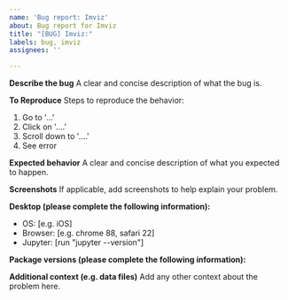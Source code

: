 ```yaml
---
name: 'Bug report: Imviz'
about: Bug report for Imviz
title: "[BUG] Imviz:"
labels: bug, imviz
assignees: ''

---
```


<!-- This comments are hidden when you submit the issue,
so you do not need to remove them! -->

<!-- Please have a search on our GitHub repository to see if a similar
issue has already been posted.
If a similar issue is closed, have a quick look to see if you are satisfied
by the resolution.
If not please go ahead and open an issue! -->

<!-- This is a public repository, please scrub out sensitive information! -->

**Describe the bug**
A clear and concise description of what the bug is.

**To Reproduce**
Steps to reproduce the behavior:
1. Go to '...'
2. Click on '....'
3. Scroll down to '....'
4. See error

**Expected behavior**
A clear and concise description of what you expected to happen.

**Screenshots**
If applicable, add screenshots to help explain your problem.

**Desktop (please complete the following information):**
 - OS: [e.g. iOS]
 - Browser: [e.g. chrome 88, safari 22]
 - Jupyter: [run "jupyter --version"]

**Package versions (please complete the following information):**
<!-- Even if you do not think this is necessary, it is useful information for the maintainers.
Please run the following snippet and paste the output below:
import platform; print(platform.platform())
import sys; print("Python", sys.version)
import numpy; print("Numpy", numpy.__version__)
import astropy; print("astropy", astropy.__version__)
import matplotlib; print("matplotlib", matplotlib.__version__)
import scipy; print("scipy", scipy.__version__)
import skimage; print("scikit-image", skimage.__version__)
import asdf; print("asdf", asdf.__version__)
import gwcs; print("gwcs", gwcs.__version__)
import regions; print("regions", regions.__version__)
import specutils; print("specutils", specutils.__version__)
import specreduce; print("specreduce", specreduce.__version__)
import photutils; print("photutils", photutils.__version__)
import astroquery; print("astroquery", astroquery.__version__)
import yaml; print("pyyaml", yaml.__version__)
import asteval; print("asteval", asteval.__version__)
import idna; print("idna", idna.__version__)
import traitlets; print("traitlets", traitlets.__version__)
import bqplot; print("bqplot", bqplot.__version__)
import bqplot_image_gl; print("bqplot-image-gl", bqplot_image_gl.__version__)
import glue; print("glue-core", glue.__version__)
import glue_jupyter; print("glue-jupyter", glue_jupyter.__version__)
import glue_astronomy; print("glue-astronomy", glue_astronomy.__version__)
import echo; print("echo", echo.__version__)
import ipyvue; print("ipyvue", ipyvue.__version__)
import ipyvuetify; print("ipyvuetify", ipyvuetify.__version__)
import ipysplitpanes; print("ipysplitpanes", ipysplitpanes.__version__)
import ipygoldenlayout; print("ipygoldenlayout", ipygoldenlayout.__version__)
import jinja2; print("Jinja2", jinja2.__version__)
import voila; print("voila", voila.__version__)
import vispy; print("vispy", vispy.__version__)
import sidecar; print("sidecar", sidecar.__version__)
import jdaviz; print("Jdaviz", jdaviz.__version__)
-->

**Additional context (e.g. data files)**
Add any other context about the problem here.
